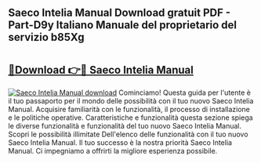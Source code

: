 ## Saeco Intelia Manual Download gratuit PDF - Part-D9y Italiano Manuale del proprietario del servizio b85Xg

# <h2><a href="http://df9rzt.blite.top/?on=Saeco+Intelia+Manual">🔗Download 👉🔴 Saeco Intelia Manual</a></h2>

[![Saeco Intelia Manual download](https://i.imgur.com/lujVjoI.png)](http://df9rzt.blite.top/?on=Saeco+Intelia+Manual)
Cominciamo! Questa guida per l'utente è il tuo passaporto per il mondo delle possibilità con il tuo nuovo Saeco Intelia Manual. Acquisire familiarità con le funzionalità, il processo di installazione e le politiche operative. Caratteristiche e funzionalità questa sezione spiega le diverse funzionalità e funzionalità del tuo nuovo Saeco Intelia Manual. Scopri le possibilità illimitate Dell'elenco delle funzionalità con il tuo nuovo Saeco Intelia Manual. Il tuo successo è la nostra priorità Saeco Intelia Manual. Ci impegniamo a offrirti la migliore esperienza possibile.
